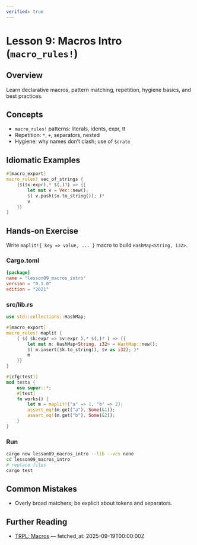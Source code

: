 ```yaml
---
verified: true
---
```


# Lesson 9: Macros Intro (`macro_rules!`)

## Overview

Learn declarative macros, pattern matching, repetition, hygiene basics, and best practices.

## Concepts

- `macro_rules!` patterns: literals, idents, expr, tt
- Repetition: `*`, `+`, separators, nested
- Hygiene: why names don’t clash; use of `$crate`

## Idiomatic Examples

```rust
#[macro_export]
macro_rules! vec_of_strings {
    ($($x:expr),* $(,)?) => {{
        let mut v = Vec::new();
        $( v.push($x.to_string()); )*
        v
    }}
}
```

## Hands-on Exercise

Write `maplit!{ key => value, ... }` macro to build `HashMap<String, i32>`.

### Cargo.toml

```toml
[package]
name = "lesson09_macros_intro"
version = "0.1.0"
edition = "2021"
```

### src/lib.rs

```rust
use std::collections::HashMap;

#[macro_export]
macro_rules! maplit {
    ( $( $k:expr => $v:expr ),* $(,)? ) => {{
        let mut m: HashMap<String, i32> = HashMap::new();
        $( m.insert($k.to_string(), $v as i32); )*
        m
    }}
}

#[cfg(test)]
mod tests {
    use super::*;
    #[test]
    fn works() {
        let m = maplit!{"a" => 1, "b" => 2};
        assert_eq!(m.get("a"), Some(&1));
        assert_eq!(m.get("b"), Some(&2));
    }
}
```

### Run

```bash
cargo new lesson09_macros_intro --lib --vcs none
cd lesson09_macros_intro
# replace files
cargo test
```

## Common Mistakes

- Overly broad matchers; be explicit about tokens and separators.

## Further Reading

- [TRPL: Macros](https://doc.rust-lang.org/book/ch19-06-macros.html) — fetched_at: 2025-09-19T00:00:00Z
